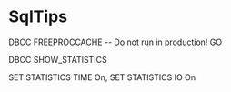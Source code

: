 # SqlTips

DBCC FREEPROCCACHE -- Do not run in production!
GO 

DBCC SHOW_STATISTICS

 SET STATISTICS TIME On;
 SET STATISTICS IO On